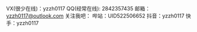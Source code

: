 VX(很少在线)：yzzh0117
QQ(经常在线): 2842357435
邮箱：
yzzh0117@outlook.com
关注我吧：
哔站：UID522506652
抖音：yzzh0117
快手：yzzh0117